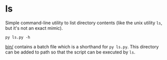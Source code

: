 # ls

Simple command-line utility to list directory contents (like the unix utility
`ls`, but it's not an exact mimic).

``` py ls.py -h ```

[bin/](bin/) contains a batch file which is a shorthand for `py ls.py`. This
directory can be added to path so that the script can be executed by `ls`.

